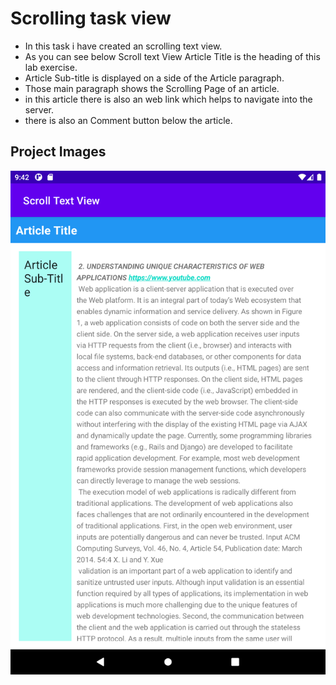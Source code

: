 # Scrolling task view
- In this task i have created an scrolling text view.
- As you can see below Scroll text View Article Title is the heading of this lab exercise.
- Article Sub-title is displayed on a side of the Article paragraph.
- Those main paragraph shows the Scrolling Page of an article.
- in this article there is also an web link which helps to navigate into the server.
- there is also an Comment button below the article.

## Project Images
![alt text](TextView.png)
